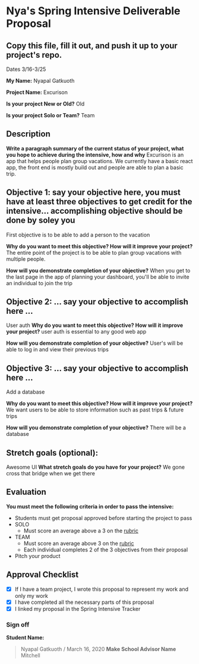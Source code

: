 # Nya's Spring Intensive Deliverable Proposal 

## Copy this file, fill it out, and push it up to your project's repo.

Dates 3/16-3/25

**My Name:**
Nyapal Gatkuoth

**Project Name:** 
Excurison

**Is your project New or Old?**
Old

**Is your project Solo or Team?**
Team

## Description

**Write a paragraph summary of the current status of your project, what you hope to achieve during the intensive, how and why**
Excurison is an app that helps people plan group vacations. We currently have a basic react app, the front end is mostly build out and people are able to plan a basic trip. 

## Objective 1: say your objective here, you must have at least three objectives to get credit for the intensive… accomplishing objective should be done by soley you
First objective is to be able to add a person to the vacation 

**Why do you want to meet this objective? How will it improve your project?** 
The entire point of the project is to be able to plan group vacations with multiple people.

**How will you demonstrate completion of your objective?** 
When you get to the last page in the app of planning your dashboard, you'll be able to invite an individual to join the trip 

## Objective 2: ... say your objective to accomplish here …
User auth 
**Why do you want to meet this objective? How will it improve your project?** 
user auth is essential to any good web app 

**How will you demonstrate completion of your objective?** 
User's will be able to log in and view their previous trips 

## Objective 3: ... say your objective to accomplish here …
Add a database 

**Why do you want to meet this objective? How will it improve your project?** 
We want users to be able to store information such as past trips & future trips 

**How will you demonstrate completion of your objective?** 
There will be a database 

## Stretch goals (optional):
Awesome UI 
**What stretch goals do you have for your project?**
We gone cross that bridge when we get there 

## Evaluation

**You must meet the following criteria in order to pass the intensive:**

- Students must get proposal approved before starting the project to pass
- SOLO
    - Must score an average above a 3 on the [rubric]
- TEAM
    - Must score an average above 3 on the [rubric]
    - Each individual completes 2 of the 3 objectives from their proposal
- Pitch your product


[rubric]:https://docs.google.com/document/d/1IOQDmohLBEBT-hyr-2vgw1mbZUNsq3fHxVfH0oRmVt0/edit



## Approval Checklist
- [X] If I have a team project, I wrote this proposal to represent my work and only my work
- [X] I have completed all the necessary parts of this proposal
- [X] I linked my proposal in the Spring Intensive Tracker

### Sign off

**Student Name:**                
> Nyapal Gatkuoth / March 16, 2020
**Make School Advisor Name**
> Mitchell